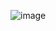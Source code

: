 ![image](https://github.com/NikhilNaik21/SQL/assets/111115551/ae39c28b-91ab-4209-a537-f8bef6dd3a01)
